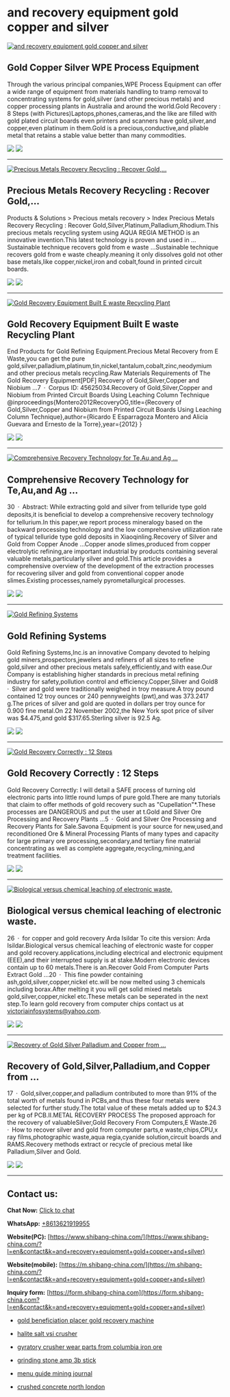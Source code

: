 # and recovery equipment gold copper and silver

<a href="https://swt.shibang-china.com/?l=en&img&k=and+recovery+equipment+gold+copper+and+silver" target="_blank">![and recovery equipment gold copper and silver](http://static.shibang-china.com/all-800x300/187.jpg)</a>

## Gold Copper Silver WPE Process Equipment
Through the various principal companies,WPE Process Equipment can offer a wide range of equipment from materials handling to tramp removal to concentrating systems for gold,silver (and other precious metals) and copper processing plants in Australia and around the world.Gold Recovery : 8 Steps (with Pictures)Laptops,phones,cameras,and the like are filled with gold plated circuit boards even printers and scanners have gold,silver,and copper,even platinum in them.Gold is a precious,conductive,and pliable metal that retains a stable value better than many commodities.


<a href="https://whatsapp.shibangsoft.com/WhatsApp.php" target="_blank" title="WhatsApp">![](http://static.shibang-china.com/icon/whatsapp.png)</a> <a href="https://swt.shibang-china.com/?l=en&icon&k=and+recovery+equipment+gold+copper+and+silver" target="_blank">![](http://static.shibang-china.com/icon/chat-en.png)</a>

---

<a href="https://swt.shibang-china.com/?l=en&img&k=and+recovery+equipment+gold+copper+and+silver" target="_blank">![Precious Metals Recovery Recycling : Recover Gold,…](http://static.shibang-china.com/all-800x300/656.jpg)</a>

## Precious Metals Recovery Recycling : Recover Gold,…
Products &amp; Solutions &gt; Precious metals recovery &gt; Index Precious Metals Recovery Recycling : Recover Gold,Silver,Platinum,Palladium,Rhodium.This precious metals recycling system using AQUA REGIA METHOD is an innovative invention.This latest technology is proven and used in …Sustainable technique recovers gold from e waste …Sustainable technique recovers gold from e waste cheaply.meaning it only dissolves gold not other base metals,like copper,nickel,iron and cobalt,found in printed circuit boards.


<a href="https://whatsapp.shibangsoft.com/WhatsApp.php" target="_blank" title="WhatsApp">![](http://static.shibang-china.com/icon/whatsapp.png)</a> <a href="https://swt.shibang-china.com/?l=en&icon&k=and+recovery+equipment+gold+copper+and+silver" target="_blank">![](http://static.shibang-china.com/icon/chat-en.png)</a>

---

<a href="https://swt.shibang-china.com/?l=en&img&k=and+recovery+equipment+gold+copper+and+silver" target="_blank">![Gold Recovery Equipment Built E waste Recycling Plant](http://static.shibang-china.com/all-800x300/1468.jpg)</a>

## Gold Recovery Equipment Built E waste Recycling Plant
End Products for Gold Refining Equipment.Precious Metal Recovery from E Waste,you can get the pure gold,silver,palladium,platinum,tin,nickel,tantalum,cobalt,zinc,neodymium and other precious metals recycling.Raw Materials Requirements of The Gold Recovery Equipment[PDF] Recovery of Gold,Silver,Copper and Niobium …7&ensp;&#0183;&ensp;Corpus ID: 45625034.Recovery of Gold,Silver,Copper and Niobium from Printed Circuit Boards Using Leaching Column Technique @inproceedings{Montero2012RecoveryOG,title={Recovery of Gold,Silver,Copper and Niobium from Printed Circuit Boards Using Leaching Column Technique},author={Ricardo E Esparragoza Montero and Alicia Guevara and Ernesto de la Torre},year={2012} }


<a href="https://whatsapp.shibangsoft.com/WhatsApp.php" target="_blank" title="WhatsApp">![](http://static.shibang-china.com/icon/whatsapp.png)</a> <a href="https://swt.shibang-china.com/?l=en&icon&k=and+recovery+equipment+gold+copper+and+silver" target="_blank">![](http://static.shibang-china.com/icon/chat-en.png)</a>

---

<a href="https://swt.shibang-china.com/?l=en&img&k=and+recovery+equipment+gold+copper+and+silver" target="_blank">![Comprehensive Recovery Technology for Te,Au,and Ag …](http://static.shibang-china.com/all-800x300/65.jpg)</a>

## Comprehensive Recovery Technology for Te,Au,and Ag …
30&ensp;&#0183;&ensp;Abstract: While extracting gold and silver from telluride type gold deposits,it is beneﬁcial to develop a comprehensive recovery technology for tellurium.In this paper,we report process mineralogy based on the backward processing technology and the low comprehensive utilization rate of typical telluride type gold deposits in Xiaoqinling.Recovery of Silver and Gold from Copper Anode …Copper anode slimes,produced from copper electrolytic refining,are important industrial by products containing several valuable metals,particularly silver and gold.This article provides a comprehensive overview of the development of the extraction processes for recovering silver and gold from conventional copper anode slimes.Existing processes,namely pyrometallurgical processes.


<a href="https://whatsapp.shibangsoft.com/WhatsApp.php" target="_blank" title="WhatsApp">![](http://static.shibang-china.com/icon/whatsapp.png)</a> <a href="https://swt.shibang-china.com/?l=en&icon&k=and+recovery+equipment+gold+copper+and+silver" target="_blank">![](http://static.shibang-china.com/icon/chat-en.png)</a>

---

<a href="https://swt.shibang-china.com/?l=en&img&k=and+recovery+equipment+gold+copper+and+silver" target="_blank">![Gold Refining Systems](http://static.shibang-china.com/all-800x300/826.jpg)</a>

## Gold Refining Systems
Gold Refining Systems,Inc.is an innovative Company devoted to helping gold miners,prospectors,jewelers and refiners of all sizes to refine gold,silver and other precious metals safely,efficiently,and with ease.Our Company is establishing higher standards in precious metal refining industry for safety,pollution control and efficiency.Copper,Silver and Gold8&ensp;&#0183;&ensp;Silver and gold were traditionally weighed in troy measure.A troy pound contained 12 troy ounces or 240 pennyweights (pwt),and was 373.2417 g.The prices of silver and gold are quoted in dollars per troy ounce for 0.900 fine metal.On 22 November 2002,the New York spot price of silver was $4.475,and gold $317.65.Sterling silver is 92.5 Ag.


<a href="https://whatsapp.shibangsoft.com/WhatsApp.php" target="_blank" title="WhatsApp">![](http://static.shibang-china.com/icon/whatsapp.png)</a> <a href="https://swt.shibang-china.com/?l=en&icon&k=and+recovery+equipment+gold+copper+and+silver" target="_blank">![](http://static.shibang-china.com/icon/chat-en.png)</a>

---

<a href="https://swt.shibang-china.com/?l=en&img&k=and+recovery+equipment+gold+copper+and+silver" target="_blank">![Gold Recovery Correctly : 12 Steps](http://static.shibang-china.com/all-800x300/1441.jpg)</a>

## Gold Recovery Correctly : 12 Steps
Gold Recovery Correctly: I will detail a SAFE process of turning old electronic parts into little round lumps of pure gold.There are many tutorials that claim to offer methods of gold recovery such as &quot;Cupellation&quot;*.These processes are DANGEROUS and put the user at t.Gold and Silver Ore Processing and Recovery Plants …5&ensp;&#0183;&ensp;Gold and Silver Ore Processing and Recovery Plants for Sale.Savona Equipment is your source for new,used,and reconditioned Ore &amp; Mineral Processing Plants of many types and capacity for large primary ore processing,secondary,and tertiary fine material concentrating as well as complete aggregate,recycling,mining,and treatment facilities.


<a href="https://whatsapp.shibangsoft.com/WhatsApp.php" target="_blank" title="WhatsApp">![](http://static.shibang-china.com/icon/whatsapp.png)</a> <a href="https://swt.shibang-china.com/?l=en&icon&k=and+recovery+equipment+gold+copper+and+silver" target="_blank">![](http://static.shibang-china.com/icon/chat-en.png)</a>

---

<a href="https://swt.shibang-china.com/?l=en&img&k=and+recovery+equipment+gold+copper+and+silver" target="_blank">![Biological versus chemical leaching of electronic waste.](http://static.shibang-china.com/all-800x300/76.jpg)</a>

## Biological versus chemical leaching of electronic waste.
26&ensp;&#0183;&ensp;for copper and gold recovery Arda Isildar To cite this version: Arda Isildar.Biological versus chemical leaching of electronic waste for copper and gold recovery.applications,including electrical and electronic equipment (EEE),and their interrupted supply is at stake.Modern electronic devices contain up to 60 metals.There is an.Recover Gold From Computer Parts Extract Gold …20&ensp;&#0183;&ensp;This fine powder containing ash,gold,silver,copper,nickel etc.will be now melted using 3 chemicals including borax.After melting it you will get solid mixed metals gold,silver,copper,nickel etc.These metals can be seperated in the next step.To learn gold recovery from computer chips contact us at victoriainfosystems@yahoo.com.


<a href="https://whatsapp.shibangsoft.com/WhatsApp.php" target="_blank" title="WhatsApp">![](http://static.shibang-china.com/icon/whatsapp.png)</a> <a href="https://swt.shibang-china.com/?l=en&icon&k=and+recovery+equipment+gold+copper+and+silver" target="_blank">![](http://static.shibang-china.com/icon/chat-en.png)</a>

---

<a href="https://swt.shibang-china.com/?l=en&img&k=and+recovery+equipment+gold+copper+and+silver" target="_blank">![Recovery of Gold,Silver,Palladium,and Copper from …](http://static.shibang-china.com/all-800x300/613.jpg)</a>

## Recovery of Gold,Silver,Palladium,and Copper from …
17&ensp;&#0183;&ensp;Gold,silver,copper,and palladium contributed to more than 91% of the total worth of metals found in PCBs,and thus these four metals were selected for further study.The total value of these metals added up to $24.3 per kg of PCB.II.METAL RECOVERY PROCESS The proposed approach for the recovery of valuableSilver,Gold Recovery From Computers,E Waste.26&ensp;&#0183;&ensp;How to recover silver and gold from computer parts,e waste,chips,CPU,x ray films,photographic waste,aqua regia,cyanide solution,circuit boards and RAMS.Recovery methods extract or recycle of precious metal like Palladium,Silver and Gold.


<a href="https://whatsapp.shibangsoft.com/WhatsApp.php" target="_blank" title="WhatsApp">![](http://static.shibang-china.com/icon/whatsapp.png)</a> <a href="https://swt.shibang-china.com/?l=en&icon&k=and+recovery+equipment+gold+copper+and+silver" target="_blank">![](http://static.shibang-china.com/icon/chat-en.png)</a>

---
## Contact us:

**Chat Now:** [Click to chat](https://swt.shibang-china.com?l=en&contact&k=and+recovery+equipment+gold+copper+and+silver)

**WhatsApp:**  [+8613621919955](https://whatsapp.shibangsoft.com/WhatsApp.php)

**Website(PC):** [https://www.shibang-china.com/](https://www.shibang-china.com/?l=en&contact&k=and+recovery+equipment+gold+copper+and+silver)

**Website(mobile):** [https://m.shibang-china.com/](https://m.shibang-china.com/?l=en&contact&k=and+recovery+equipment+gold+copper+and+silver)

**Inquiry form:** [https://form.shibang-china.com](https://form.shibang-china.com?l=en&contact&k=and+recovery+equipment+gold+copper+and+silver)

* [gold beneficiation placer gold recovery machine](../155/gold%20beneficiation%20placer%20gold%20recovery%20machine.md)

* [halite salt vsi crusher](../159/halite%20salt%20vsi%20crusher.md)

* [gyratory crusher wear parts from columbia iron ore](../160/gyratory%20crusher%20wear%20parts%20from%20columbia%20iron%20ore.md)

* [grinding stone amp 3b stick](../153/grinding%20stone%20amp%203b%20stick.md)

* [menu guide mining journal](../154/menu%20guide%20mining%20journal.md)

* [crushed concrete north london](../157/crushed%20concrete%20north%20london.md)